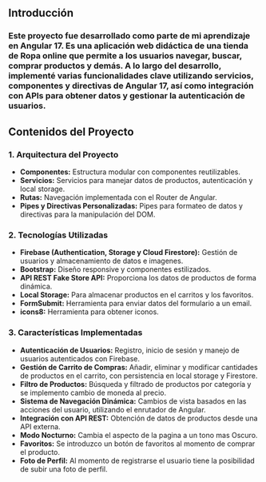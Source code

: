 ## Introducción

### Este proyecto fue desarrollado como parte de mi aprendizaje en Angular 17. Es una aplicación web didáctica de una tienda de Ropa online que permite a los usuarios navegar, buscar, comprar productos y demás. A lo largo del desarrollo, implementé varias funcionalidades clave utilizando servicios, componentes y directivas de Angular 17, así como integración con APIs para obtener datos y gestionar la autenticación de usuarios.

## Contenidos del Proyecto

### 1. **Arquitectura del Proyecto**

-   **Componentes:** Estructura modular con componentes reutilizables.
-   **Servicios:** Servicios para manejar datos de productos, autenticación y local storage.
-   **Rutas:** Navegación implementada con el Router de Angular.
-   **Pipes y Directivas Personalizadas:** Pipes para formateo de datos y directivas para la manipulación del DOM.

### 2. **Tecnologías Utilizadas**

-   **Firebase (Authentication, Storage y Cloud Firestore):** Gestión de usuarios y almacenamiento de datos e imagenes.
-   **Bootstrap:** Diseño responsive y componentes estilizados.
-   **API REST Fake Store API:** Proporciona los datos de productos de forma dinámica.
-   **Local Storage:** Para almacenar productos en el carritos y los favoritos.
-   **FormSubmit:** Herramienta para enviar datos del formulario a un email.
-    **icons8:** Herramienta para obtener iconos.

### 3. **Características Implementadas**

-   **Autenticación de Usuarios:** Registro, inicio de sesión y manejo de usuarios autenticados con Firebase.
-   **Gestión de Carrito de Compras:** Añadir, eliminar y modificar cantidades de productos en el carrito, con persistencia en local storage y Firestore.
-   **Filtro de Productos:** Búsqueda y filtrado de productos por categoría y se implemento cambio de moneda al precio.
-   **Sistema de Navegación Dinámica:** Cambios de vista basados en las acciones del usuario, utilizando el enrutador de Angular.
-   **Integración con API REST:** Obtención de datos de productos desde una API externa.
-    **Modo Nocturno:** Cambia el aspecto de la pagina a un tono mas Oscuro.
-    **Favoritos:** Se introduzco un botón de favoritos al momento de comprar el producto.
-    **Foto de Perfil:** Al momento de registrarse el usuario tiene la posibilidad de subir una foto de perfil.
